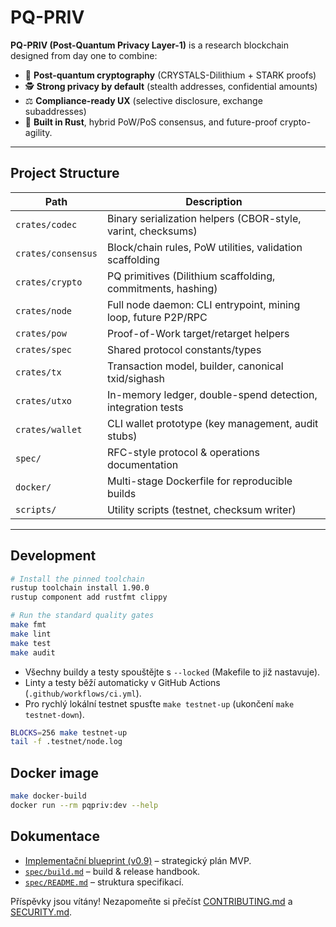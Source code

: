 # PQ-PRIV

**PQ-PRIV (Post-Quantum Privacy Layer-1)** is a research blockchain designed from day one to combine:

- 🧩 **Post-quantum cryptography** (CRYSTALS-Dilithium + STARK proofs)
- 🕵️ **Strong privacy by default** (stealth addresses, confidential amounts)
- ⚖️ **Compliance-ready UX** (selective disclosure, exchange subaddresses)
- 🧠 **Built in Rust**, hybrid PoW/PoS consensus, and future-proof crypto-agility.

---

## Project Structure

| Path | Description |
|------|-------------|
| `crates/codec`    | Binary serialization helpers (CBOR-style, varint, checksums) |
| `crates/consensus`| Block/chain rules, PoW utilities, validation scaffolding |
| `crates/crypto`   | PQ primitives (Dilithium scaffolding, commitments, hashing) |
| `crates/node`     | Full node daemon: CLI entrypoint, mining loop, future P2P/RPC |
| `crates/pow`      | Proof-of-Work target/retarget helpers |
| `crates/spec`     | Shared protocol constants/types |
| `crates/tx`       | Transaction model, builder, canonical txid/sighash |
| `crates/utxo`     | In-memory ledger, double-spend detection, integration tests |
| `crates/wallet`   | CLI wallet prototype (key management, audit stubs) |
| `spec/`           | RFC-style protocol & operations documentation |
| `docker/`         | Multi-stage Dockerfile for reproducible builds |
| `scripts/`        | Utility scripts (testnet, checksum writer) |

---

## Development

```bash
# Install the pinned toolchain
rustup toolchain install 1.90.0
rustup component add rustfmt clippy

# Run the standard quality gates
make fmt
make lint
make test
make audit
```

* Všechny buildy a testy spouštějte s `--locked` (Makefile to již nastavuje).
* Linty a testy běží automaticky v GitHub Actions (`.github/workflows/ci.yml`).
* Pro rychlý lokální testnet spusťte `make testnet-up` (ukončení `make testnet-down`).

```bash
BLOCKS=256 make testnet-up
tail -f .testnet/node.log
```

## Docker image

```bash
make docker-build
docker run --rm pqpriv:dev --help
```

## Dokumentace

* [Implementační blueprint (v0.9)](./spec/blueprint.md) – strategický plán MVP.
* [`spec/build.md`](./spec/build.md) – build & release handbook.
* [`spec/README.md`](./spec/README.md) – struktura specifikací.

Příspěvky jsou vítány! Nezapomeňte si přečíst [CONTRIBUTING.md](./CONTRIBUTING.md) a [SECURITY.md](./SECURITY.md).
